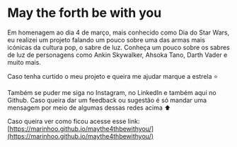 # May the forth be with you
 
Em homenagem ao dia 4 de março, mais conhecido como Dia do Star Wars, eu realizei um projeto falando um pouco sobre uma das armas mais icónicas da cultura pop, o sabre de luz. Conheça um pouco sobre os sabres de luz de personagens como Ankin Skywalker, Ahsoka Tano, Darth Vader e muito mais.
 
Caso tenha curtido o meu projeto e queira me ajudar marque a estrela :star:
 
Também se puder me siga no Instagram, no LinkedIn e também aqui no Github. Caso queira dar um feedback ou sugestão é só mandar uma mensagem por meio de algumas dessas redes acima ⬆️
 
Caso queira ver como ficou acesse esse link: [https://marinhoo.github.io/maythe4thbewithyou/](https://marinhoo.github.io/maythe4thbewithyou/)

